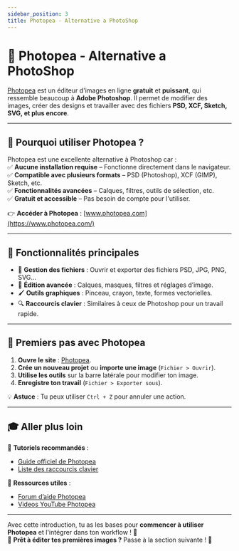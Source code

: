 ```yaml
---
sidebar_position: 3
title: Photopea - Alternative a PhotoShop
---
```


# 🎨 Photopea - Alternative a PhotoShop

[Photopea](https://www.photopea.com/) est un éditeur d'images en ligne **gratuit** et **puissant**, qui ressemble beaucoup à **Adobe Photoshop**. Il permet de modifier des images, créer des designs et travailler avec des fichiers **PSD, XCF, Sketch, SVG, et plus encore**.

---

## 🚀 Pourquoi utiliser Photopea ?
Photopea est une excellente alternative à Photoshop car :  
✅ **Aucune installation requise** – Fonctionne directement dans le navigateur.  
✅ **Compatible avec plusieurs formats** – PSD (Photoshop), XCF (GIMP), Sketch, etc.  
✅ **Fonctionnalités avancées** – Calques, filtres, outils de sélection, etc.  
✅ **Gratuit et accessible** – Pas besoin de compte pour l'utiliser.  

👉 **Accéder à Photopea** : [www.photopea.com](https://www.photopea.com/)

---

## 🔧 Fonctionnalités principales
- 📁 **Gestion des fichiers** : Ouvrir et exporter des fichiers PSD, JPG, PNG, SVG...
- 🎨 **Édition avancée** : Calques, masques, filtres et réglages d’image.
- 🖌️ **Outils graphiques** : Pinceau, crayon, texte, formes vectorielles.
- 🔍 **Raccourcis clavier** : Similaires à ceux de Photoshop pour un travail rapide.

---

## 🏁 Premiers pas avec Photopea
1. **Ouvre le site** : [Photopea](https://www.photopea.com/).
2. **Crée un nouveau projet** ou **importe une image** (`Fichier > Ouvrir`).
3. **Utilise les outils** sur la barre latérale pour modifier ton image.
4. **Enregistre ton travail** (`Fichier > Exporter sous`).

💡 **Astuce** : Tu peux utiliser `Ctrl + Z` pour annuler une action.

---

## 🎓 Aller plus loin
📖 **Tutoriels recommandés** :
- [Guide officiel de Photopea](https://www.photopea.com/learn/)
- [Liste des raccourcis clavier](https://www.photopea.com/shortcuts/)

🔗 **Ressources utiles** :
- [Forum d’aide Photopea](https://www.photopea.com/forum/)
- [Videos YouTube Photopea](https://www.youtube.com/results?search_query=photopea+tutorial)

---

Avec cette introduction, tu as les bases pour **commencer à utiliser Photopea** et l'intégrer dans ton workflow ! 🚀  
📌 **Prêt à éditer tes premières images ?** Passe à la section suivante ! 🎨
